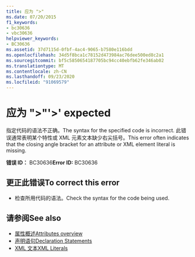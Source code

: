 ```yaml
---
title: 应为 ">"
ms.date: 07/20/2015
f1_keywords:
- bc30636
- vbc30636
helpviewer_keywords:
- BC30636
ms.assetid: 37d7115d-0fbf-4ac4-9065-b7580e116bdd
ms.openlocfilehash: 34d5f8bca1c78152d473984ac76dee500ed8c2a1
ms.sourcegitcommit: bf5c5850654187705bc94cc40ebfb62fe346ab02
ms.translationtype: MT
ms.contentlocale: zh-CN
ms.lasthandoff: 09/23/2020
ms.locfileid: "91069579"
---
```

# <a name="-expected"></a><span data-ttu-id="a5656-102">应为 ">"</span><span class="sxs-lookup"><span data-stu-id="a5656-102">'>' expected</span></span>

<span data-ttu-id="a5656-103">指定代码的语法不正确。</span><span class="sxs-lookup"><span data-stu-id="a5656-103">The syntax for the specified code is incorrect.</span></span> <span data-ttu-id="a5656-104">此错误通常表明某个特性或 XML 元素文本缺少右尖括号。</span><span class="sxs-lookup"><span data-stu-id="a5656-104">This error often indicates that the closing angle bracket for an attribute or XML element literal is missing.</span></span>  
  
 <span data-ttu-id="a5656-105">**错误 ID：** BC30636</span><span class="sxs-lookup"><span data-stu-id="a5656-105">**Error ID:** BC30636</span></span>  
  
## <a name="to-correct-this-error"></a><span data-ttu-id="a5656-106">更正此错误</span><span class="sxs-lookup"><span data-stu-id="a5656-106">To correct this error</span></span>  
  
- <span data-ttu-id="a5656-107">检查所用代码的语法。</span><span class="sxs-lookup"><span data-stu-id="a5656-107">Check the syntax for the code being used.</span></span>  
  
## <a name="see-also"></a><span data-ttu-id="a5656-108">请参阅</span><span class="sxs-lookup"><span data-stu-id="a5656-108">See also</span></span>

- [<span data-ttu-id="a5656-109">属性概述</span><span class="sxs-lookup"><span data-stu-id="a5656-109">Attributes overview</span></span>](../programming-guide/concepts/attributes/index.md)
- [<span data-ttu-id="a5656-110">声明语句</span><span class="sxs-lookup"><span data-stu-id="a5656-110">Declaration Statements</span></span>](../programming-guide/language-features/statements.md#declaration-statements)
- [<span data-ttu-id="a5656-111">XML 文本</span><span class="sxs-lookup"><span data-stu-id="a5656-111">XML Literals</span></span>](../language-reference/xml-literals/index.md)
